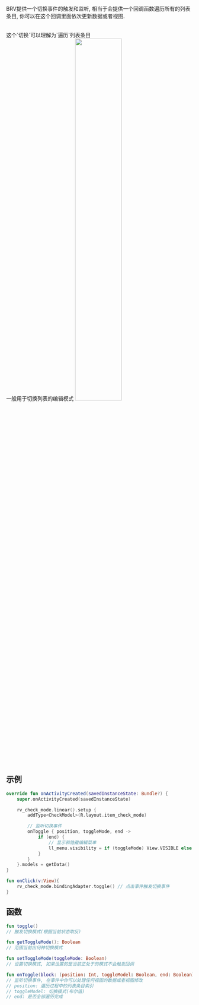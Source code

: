BRV提供一个切换事件的触发和监听, 相当于会提供一个回调函数遍历所有的列表条目, 你可以在这个回调里面依次更新数据或者视图.

<br>
这个`切换`可以理解为`遍历`列表条目

<br>
一般用于切换列表的编辑模式

<img src="https://i.imgur.com/0uYZkXB.gif" width="50%"/>

<br>

## 示例
```kotlin
override fun onActivityCreated(savedInstanceState: Bundle?) {
    super.onActivityCreated(savedInstanceState)

    rv_check_mode.linear().setup {
        addType<CheckModel>(R.layout.item_check_mode)

        // 监听切换事件
        onToggle { position, toggleMode, end ->
            if (end) {
                // 显示和隐藏编辑菜单
                ll_menu.visibility = if (toggleMode) View.VISIBLE else View.GONE
            }
        }
    }.models = getData()
}

fun onClick(v:View){
    rv_check_mode.bindingAdapter.toggle() // 点击事件触发切换事件
}

```

## 函数

```kotlin
fun toggle()
// 触发切换模式(根据当前状态取反)

fun getToggleMode(): Boolean
// 范围当前出何种切换模式

fun setToggleMode(toggleMode: Boolean)
// 设置切换模式, 如果设置的是当前正处于的模式不会触发回调

fun onToggle(block: (position: Int, toggleModel: Boolean, end: Boolean) -> Unit)
// 监听切换事件, 在事件中你可以处理任何视图的数据或者视图修改
// position: 遍历过程中的列表条目索引
// toggleModel: 切换模式(布尔值)
// end: 是否全部遍历完成
```

